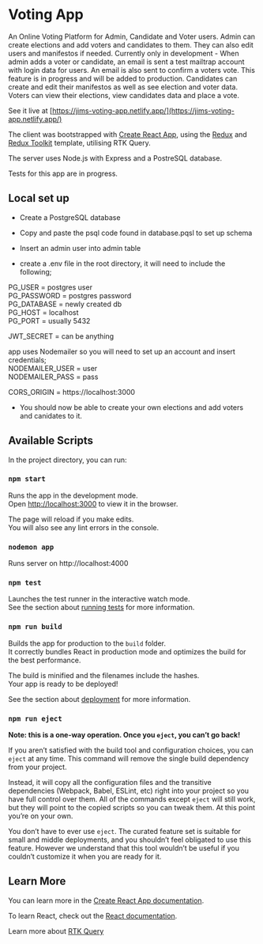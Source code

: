 # Voting App

An Online Voting Platform for Admin, Candidate and Voter users.
Admin can create elections and add voters and candidates to them. They can also edit users and manifestos if needed.
Currently only in development - When admin adds a voter or candidate, an email is sent a test mailtrap account with login data for users. An email is also sent to confirm a voters vote. This feature is in progress and will be added to production. 
Candidates can create and edit their manifestos as well as see election and voter data.
Voters can view their elections, view candidates data and place a vote. 

See it live at [https://jims-voting-app.netlify.app/](https://jims-voting-app.netlify.app/)


The client was bootstrapped with [Create React App](https://github.com/facebook/create-react-app), using the [Redux](https://redux.js.org/) and [Redux Toolkit](https://redux-toolkit.js.org/) template, utilising RTK Query.

The server uses Node.js with Express and a PostreSQL database.

Tests for this app are in progress.

## Local set up
 - Create a PostgreSQL database
 - Copy and paste the psql code found in database.pqsl to set up schema
 - Insert an admin user into admin table 

- create a .env file in the root directory, it will need to include the following;

PG_USER = postgres user \
PG_PASSWORD = postgres password \
PG_DATABASE = newly created db \
PG_HOST = localhost \
PG_PORT = usually 5432

JWT_SECRET = can be anything

app uses Nodemailer so you will need to set up an account and insert credentials; \
NODEMAILER_USER = user \
NODEMAILER_PASS = pass

CORS_ORIGIN = https://localhost:3000

 - You should now be able to create your own elections and add voters and canidates to it.

## Available Scripts

In the project directory, you can run:

### `npm start`

Runs the app in the development mode.<br />
Open [http://localhost:3000](http://localhost:3000) to view it in the browser.

The page will reload if you make edits.<br />
You will also see any lint errors in the console.

### `nodemon app`

Runs server on http://localhost:4000

### `npm test`

Launches the test runner in the interactive watch mode.<br />
See the section about [running tests](https://facebook.github.io/create-react-app/docs/running-tests) for more information.

### `npm run build`

Builds the app for production to the `build` folder.<br />
It correctly bundles React in production mode and optimizes the build for the best performance.

The build is minified and the filenames include the hashes.<br />
Your app is ready to be deployed!

See the section about [deployment](https://facebook.github.io/create-react-app/docs/deployment) for more information.

### `npm run eject`

**Note: this is a one-way operation. Once you `eject`, you can’t go back!**

If you aren’t satisfied with the build tool and configuration choices, you can `eject` at any time. This command will remove the single build dependency from your project.

Instead, it will copy all the configuration files and the transitive dependencies (Webpack, Babel, ESLint, etc) right into your project so you have full control over them. All of the commands except `eject` will still work, but they will point to the copied scripts so you can tweak them. At this point you’re on your own.

You don’t have to ever use `eject`. The curated feature set is suitable for small and middle deployments, and you shouldn’t feel obligated to use this feature. However we understand that this tool wouldn’t be useful if you couldn’t customize it when you are ready for it.

## Learn More

You can learn more in the [Create React App documentation](https://facebook.github.io/create-react-app/docs/getting-started).

To learn React, check out the [React documentation](https://reactjs.org/).

Learn more about [RTK Query](https://redux-toolkit.js.org/rtk-query/overview)
